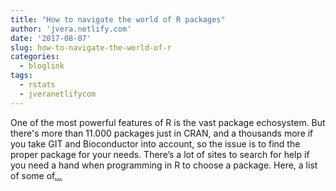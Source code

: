 ```yaml
---
title: "How to navigate the world of R packages"
author: 'jvera.netlify.com'
date: '2017-08-07'
slug: how-to-navigate-the-world-of-r
categories:
  - bloglink
tags:
  - rstats
  - jveranetlifycom
---
```


One of the most powerful features of R is the vast package echosystem. But there's more than 11.000 packages just in CRAN, and a thousands more if you take GIT and Bioconductor into account, so the issue is to find the proper package for your needs. There’s a lot of sites to search for help if you need a hand when programming in R to choose a package. Here, a list of some of[... <i class="fas fa-external-link-alt"></i>](http://jvera.netlify.com/post/2017/08/07/how-to-navigate-the-more-than-11k-r-packages/)

